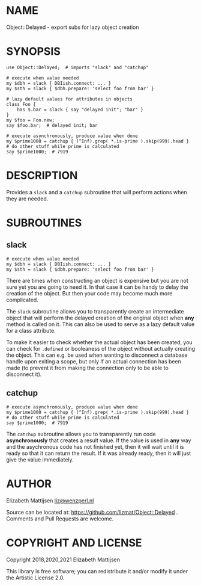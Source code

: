 NAME
====

Object::Delayed - export subs for lazy object creation

SYNOPSIS
========

    use Object::Delayed;  # imports "slack" and "catchup"

    # execute when value needed
    my $dbh = slack { DBIish.connect: ... }
    my $sth = slack { $dbh.prepare: 'select foo from bar' }

    # lazy default values for attributes in objects
    class Foo {
        has $.bar = slack { say "delayed init"; "bar" }
    }
    my $foo = Foo.new;
    say $foo.bar;  # delayed init; bar

    # execute asynchronously, produce value when done
    my $prime1000 = catchup { (^Inf).grep( *.is-prime ).skip(999).head }
    # do other stuff while prime is calculated
    say $prime1000;  # 7919

DESCRIPTION
===========

Provides a `slack` and a `catchup` subroutine that will perform actions when they are needed.

SUBROUTINES
===========

slack
-----

    # execute when value needed
    my $dbh = slack { DBIish.connect: ... }
    my $sth = slack { $dbh.prepare: 'select foo from bar' }

There are times when constructing an object is expensive but you are not sure yet you are going to need it. In that case it can be handy to delay the creation of the object. But then your code may become much more complicated.

The `slack` subroutine allows you to transparently create an intermediate object that will perform the delayed creation of the original object when **any** method is called on it. This can also be used to serve as a lazy default value for a class attribute.

To make it easier to check whether the actual object has been created, you can check for `.defined` or booleaness of the object without actually creating the object. This can e.g. be used when wanting to disconnect a database handle upon exiting a scope, but only if an actual connection has been made (to prevent it from making the connection only to be able to disconnect it).

catchup
-------

    # execute asynchronously, produce value when done
    my $prime1000 = catchup { (^Inf).grep( *.is-prime ).skip(999).head }
    # do other stuff while prime is calculated
    say $prime1000;  # 7919

The `catchup` subroutine allows you to transparently run code **asynchronously** that creates a result value. If the value is used in **any** way and the asychronous code has not finished yet, then it will wait until it is ready so that it can return the result. If it was already ready, then it will just give the value immediately.

AUTHOR
======

Elizabeth Mattijsen <liz@wenzperl.nl>

Source can be located at: https://github.com/lizmat/Object::Delayed . Comments and Pull Requests are welcome.

COPYRIGHT AND LICENSE
=====================

Copyright 2018,2020,2021 Elizabeth Mattijsen

This library is free software; you can redistribute it and/or modify it under the Artistic License 2.0.


